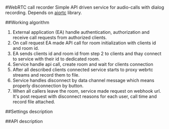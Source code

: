 #WebRTC call recorder
Simple API driven service for audio-calls with dialog recording. Depends on [aiortc](https://github.com/aiortc/aiortc) library.

##Working algorithm
1. External application (EA) handle authentication, authorization and receive call requests from authorized clients.
2. On call request EA made API call for room initialization with clients id and room id.
3. EA sends clients id and room id from step 2 to clients and thay connect to service with their id to dedicated room.
4. Service handle api call, create room and wait for clients connection
5. After all described clients connected service starts to proxy webrtc streams and record them to file.
6. Service handles disconnect by data channel message which means properly disconnection by button.
7. When all callers leave the room, service made request on webhook url. It's post request with disconnect reasons for each user, call time and record file attached.

##Settings description

##API description

